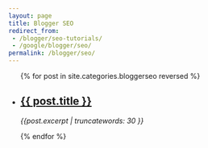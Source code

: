 ```yaml
---
layout: page
title: Blogger SEO
redirect_from:
 - /blogger/seo-tutorials/
 - /google/blogger/seo/
permalink: /blogger/seo/
---
```

<ul class="post-list">
	{% for post in site.categories.bloggerseo reversed %}
      <li>	
        <h2>
         <a class="post-link" href="{{ post.url | prepend: site.baseurl }}">{{ post.title }}</a>   
        </h2>
		<p><i>{{post.excerpt | truncatewords: 30 }}</i></p>
      </li>
    {% endfor %}
  </ul>